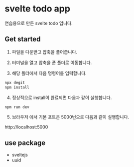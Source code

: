 
# svelte todo app
연습용으로 만든 svelte todo 입니다. 


## Get started

1. 파일을 다운받고 압축을 풀어줍니다. 

2. 터미널을 열고 압축을 푼 폴더로 이동합니다. 

3. 해당 폴더에서 다음 명령어를 입력합니다. 

```bash
npx degit
npm install
```

4. 정상적으로 install이 완료되면 다음과 같이 실행합니다. 

```bash
npm run dev
```

5. 브라우저 에서 기본 포트은 5000번으로 다음과 같이 실행합니다. 

http://localhost:5000


## use package
 - sveltejs
 - uuid
 
